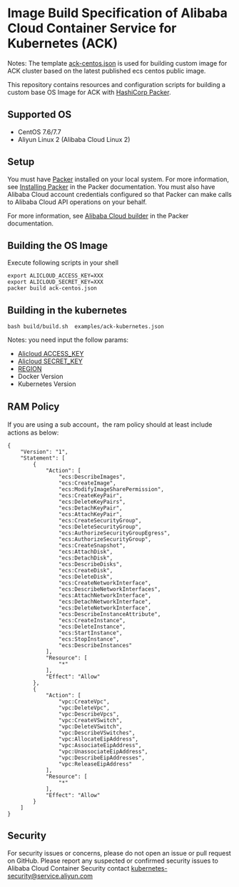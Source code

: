 # Image Build Specification of Alibaba Cloud Container Service for Kubernetes (ACK) 

Notes: The template [ack-centos.json](https://github.com/AliyunContainerService/ack-image-builder/blob/master/ack-centos.json) is used for building custom image for ACK cluster based on the latest published ecs centos public image.

This repository contains resources and configuration scripts for building a custom base OS Image for ACK with [HashiCorp Packer](https://www.packer.io/).

## Supported OS

* CentOS 7.6/7.7
* Aliyun Linux 2 (Alibaba Cloud Linux 2)

## Setup

You must have [Packer](https://www.packer.io/) installed on your local system. For more information, see [Installing Packer](https://www.packer.io/docs/install/index.html) in the Packer documentation. You must also have Alibaba Cloud account credentials configured so that Packer can make calls to Alibaba Cloud API operations on your behalf.

For more information, see [Alibaba Cloud builder](https://www.packer.io/docs/builders/alicloud-ecs.html) in the Packer documentation.

## Building the OS Image

Execute following scripts in your shell

```
export ALICLOUD_ACCESS_KEY=XXX
export ALICLOUD_SECRET_KEY=XXX
packer build ack-centos.json
```
## Building in the kubernetes

```shell script
bash build/build.sh  examples/ack-kubernetes.json
```
Notes: you need input the follow params:
- [Alicloud ACCESS_KEY](https://help.aliyun.com/document_detail/53045.html?spm=a2c4g.11186623.2.18.60be682bppY9d0#concept-53045-zh)
- [Alicloud SECRET_KEY](https://help.aliyun.com/document_detail/53045.html?spm=a2c4g.11186623.2.18.60be682blplKSc#concept-53045-zh)
- [REGION](https://help.aliyun.com/document_detail/140601.html?spm=a2c4g.11186623.4.3.41b74c07HvI7Kj)
- Docker Version
- Kubernetes Version
## RAM Policy

If you are using a sub account，the ram policy should at least include actions as below:

```
{
    "Version": "1",
    "Statement": [
        {
            "Action": [
                "ecs:DescribeImages",
                "ecs:CreateImage",
                "ecs:ModifyImageSharePermission",
                "ecs:CreateKeyPair",
                "ecs:DeleteKeyPairs",
                "ecs:DetachKeyPair",
                "ecs:AttachKeyPair",
                "ecs:CreateSecurityGroup",
                "ecs:DeleteSecurityGroup",
                "ecs:AuthorizeSecurityGroupEgress",
                "ecs:AuthorizeSecurityGroup",
                "ecs:CreateSnapshot",
                "ecs:AttachDisk",
                "ecs:DetachDisk",
                "ecs:DescribeDisks",
                "ecs:CreateDisk",
                "ecs:DeleteDisk",
                "ecs:CreateNetworkInterface",
                "ecs:DescribeNetworkInterfaces",
                "ecs:AttachNetworkInterface",
                "ecs:DetachNetworkInterface",
                "ecs:DeleteNetworkInterface",
                "ecs:DescribeInstanceAttribute",
                "ecs:CreateInstance",
                "ecs:DeleteInstance",
                "ecs:StartInstance",
                "ecs:StopInstance",
                "ecs:DescribeInstances"
            ],
            "Resource": [
                "*"
            ],
            "Effect": "Allow"
        },
        {
            "Action": [
                "vpc:CreateVpc",
                "vpc:DeleteVpc",
                "vpc:DescribeVpcs",
                "vpc:CreateVSwitch",
                "vpc:DeleteVSwitch",
                "vpc:DescribeVSwitches",
                "vpc:AllocateEipAddress",
                "vpc:AssociateEipAddress",
                "vpc:UnassociateEipAddress",
                "vpc:DescribeEipAddresses",
                "vpc:ReleaseEipAddress"
            ],
            "Resource": [
                "*"
            ],
            "Effect": "Allow"
        }
    ]
}
```

## Security

For security issues or concerns, please do not open an issue or pull request on GitHub. Please report any suspected or confirmed security issues to Alibaba Cloud Container Security contact <kubernetes-security@service.aliyun.com>

